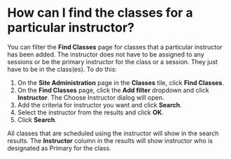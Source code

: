 # How can I find the classes for a particular instructor?

You can filter the **Find Classes** page for classes that a particular instructor has been added. The instructor does not have to be assigned to any sessions or be the primary instructor for the class or a session. They just have to be in the class(es).
To do this:
1. On the **Site Administration** page in the **Classes** tile, click **Find Classes**.
1. On the **Find Classes** page, click the **Add filter** dropdown and click **Instructor**. The Choose Instructor dialog will open.
1. Add the criteria for instructor you want and click **Search**.
1. Select the instructor from the results and click **OK**.
1. Click **Search**.

All classes that are scheduled using the instructor will show in the search results. The **Instructor** column in the results will show instructor who is designated as Primary for the class.